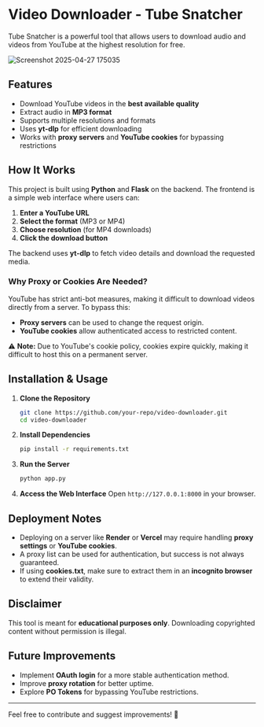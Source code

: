 # Video Downloader - Tube Snatcher

Tube Snatcher is a powerful tool that allows users to download audio and videos from YouTube at the highest resolution for free.

![Screenshot 2025-04-27 175035](https://github.com/user-attachments/assets/4183db2c-c86a-4408-8863-7edcf6468b30)


## Features

- Download YouTube videos in the **best available quality**
- Extract audio in **MP3 format**
- Supports multiple resolutions and formats
- Uses **yt-dlp** for efficient downloading
- Works with **proxy servers** and **YouTube cookies** for bypassing restrictions

## How It Works

This project is built using **Python** and **Flask** on the backend. The frontend is a simple web interface where users can:

1. **Enter a YouTube URL**
2. **Select the format** (MP3 or MP4)
3. **Choose resolution** (for MP4 downloads)
4. **Click the download button**

The backend uses **yt-dlp** to fetch video details and download the requested media.

### **Why Proxy or Cookies Are Needed?**

YouTube has strict anti-bot measures, making it difficult to download videos directly from a server. To bypass this:

- **Proxy servers** can be used to change the request origin.
- **YouTube cookies** allow authenticated access to restricted content.

⚠️ **Note:** Due to YouTube's cookie policy, cookies expire quickly, making it difficult to host this on a permanent server.

## Installation & Usage

1. **Clone the Repository**
   ```sh
   git clone https://github.com/your-repo/video-downloader.git
   cd video-downloader
   ```
2. **Install Dependencies**
   ```sh
   pip install -r requirements.txt
   ```
3. **Run the Server**
   ```sh
   python app.py
   ```
4. **Access the Web Interface**
   Open `http://127.0.0.1:8000` in your browser.

## Deployment Notes

- Deploying on a server like **Render** or **Vercel** may require handling **proxy settings** or **YouTube cookies**.
- A proxy list can be used for authentication, but success is not always guaranteed.
- If using **cookies.txt**, make sure to extract them in an **incognito browser** to extend their validity.

## Disclaimer

This tool is meant for **educational purposes only**. Downloading copyrighted content without permission is illegal.

## Future Improvements

- Implement **OAuth login** for a more stable authentication method.
- Improve **proxy rotation** for better uptime.
- Explore **PO Tokens** for bypassing YouTube restrictions.

---

Feel free to contribute and suggest improvements! 🚀
